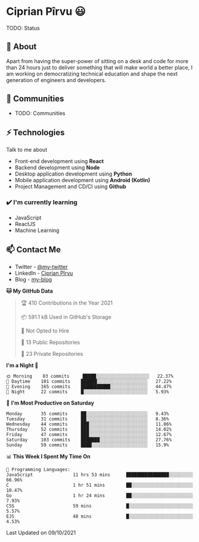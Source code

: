 # Ciprian Pîrvu 😃

TODO: Status

## 🧐 About

Apart from having the super-power of sitting on a desk and code for more than 24 hours just to deliver something that will make world a better place, I am working on democratizing technical education and shape the next generation of engineers and developers.

## 👯 Communities

-   TODO: Communities

## ⚡ Technologies

Talk to me about

-   Front-end development using **React**
-   Backend development using **Node**
-   Desktop application development using **Python**
-   Mobile application development using **Android (Kotlin)**
-   Project Management and CD/CI using **Github**

### ✔️ I'm currently learning

-   JavaScript
-   ReactJS
-   Machine Learning

## 📫 Contact Me

-   Twitter - [@my-twitter]()
-   LinkedIn - [Ciprian Pîrvu](https://www.linkedin.com/in/p%C3%AErvu-ciprian-cristian-4415991b1/)
-   Blog - [my-blog]()

<!--START_SECTION:waka-->
**🐱 My GitHub Data** 

> 🏆 410 Contributions in the Year 2021
 > 
> 📦 591.1 kB Used in GitHub's Storage 
 > 
> 🚫 Not Opted to Hire
 > 
> 📜 13 Public Repositories 
 > 
> 🔑 23 Private Repositories  
 > 
**I'm a Night 🦉** 

```text
🌞 Morning    83 commits     █████░░░░░░░░░░░░░░░░░░░░   22.37% 
🌆 Daytime    101 commits    ██████░░░░░░░░░░░░░░░░░░░   27.22% 
🌃 Evening    165 commits    ███████████░░░░░░░░░░░░░░   44.47% 
🌙 Night      22 commits     █░░░░░░░░░░░░░░░░░░░░░░░░   5.93%

```
📅 **I'm Most Productive on Saturday** 

```text
Monday       35 commits     ██░░░░░░░░░░░░░░░░░░░░░░░   9.43% 
Tuesday      31 commits     ██░░░░░░░░░░░░░░░░░░░░░░░   8.36% 
Wednesday    44 commits     ███░░░░░░░░░░░░░░░░░░░░░░   11.86% 
Thursday     52 commits     ███░░░░░░░░░░░░░░░░░░░░░░   14.02% 
Friday       47 commits     ███░░░░░░░░░░░░░░░░░░░░░░   12.67% 
Saturday     103 commits    ███████░░░░░░░░░░░░░░░░░░   27.76% 
Sunday       59 commits     ████░░░░░░░░░░░░░░░░░░░░░   15.9%

```


📊 **This Week I Spent My Time On** 

```text
💬 Programming Languages: 
JavaScript               11 hrs 53 mins      ████████████████░░░░░░░░░   66.96% 
C                        1 hr 51 mins        ██░░░░░░░░░░░░░░░░░░░░░░░   10.47% 
Go                       1 hr 24 mins        ██░░░░░░░░░░░░░░░░░░░░░░░   7.93% 
CSS                      59 mins             █░░░░░░░░░░░░░░░░░░░░░░░░   5.57% 
EJS                      48 mins             █░░░░░░░░░░░░░░░░░░░░░░░░   4.53%

```


 Last Updated on 09/10/2021
<!--END_SECTION:waka-->
